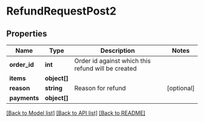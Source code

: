 # RefundRequestPost2

## Properties
Name | Type | Description | Notes
------------ | ------------- | ------------- | -------------
**order_id** | **int** | Order id against which this refund will be created | 
**items** | **object[]** |  | 
**reason** | **string** | Reason for refund | [optional] 
**payments** | **object[]** |  | 

[[Back to Model list]](../../README.md#documentation-for-models) [[Back to API list]](../../README.md#documentation-for-api-endpoints) [[Back to README]](../../README.md)

